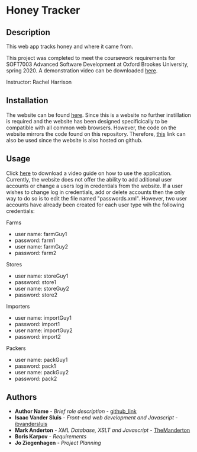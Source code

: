 # Honey Tracker

## Description
This web app tracks honey and where it came from.

This project was completed to meet the coursework requirements for SOFT7003 Advanced Software Development at Oxford Brookes University, spring 2020. A demonstration video can be downloaded [here](https://github.com/ibvandersluis/soft7003/blob/master/Honey%20Tracker%20Demonstration.mp4?raw=true).

Instructor: Rachel Harrison

## Installation
The website can be found [here](http://asdbrookes.atwebpages.com/). Since this is a website no further instillation is required and the website has been designed specificically to be compatible with all common web browsers. However, the code on the website mirrors the code found on this repository. Therefore, [this](https://ibvandersluis.github.io/soft7003/) link can also be used since the website is also hosted on github.

## Usage
Click [here](https://github.com/ibvandersluis/soft7003/blob/master/Application%20Guide.mp4?raw=true) to download a video guide on how to use the application. Currently, the website does not offer the ability to add aditional user accounts or change a users log in credentials from the website. If a user wishes to change log in credentials, add or delete accounts then the only way to do so is to edit the file named "passwords.xml". However, two user accounts have already been created for each user type wih the following credentials:

Farms
- user name: farmGuy1        
- password: farm1           
- user name: farmGuy2
- password: farm2

Stores
- user name: storeGuy1
- password: store1
- user name: storeGuy2
- password: store2
  
Importers
- user name: importGuy1
- password: import1
- user name: importGuy2
- password: import2

Packers
- user name: packGuy1
- password: pack1
- user name: packGuy2
- password: pack2

## Authors
- **Author Name** - *Brief role description* - [github_link](#)
- **Isaac Vander Sluis** - *Front-end web development and Javascript* - [ibvandersluis](https://github.com/ibvandersluis)
- **Mark Anderton** - *XML Database, XSLT and Javascript* - [TheManderton](https://github.com/themanderton)
- **Boris Karpov** - *Requirements*
- **Jo Ziegenhagen** - *Project Planning*
